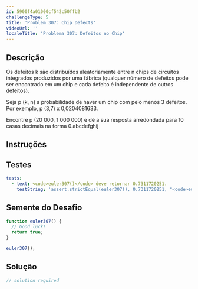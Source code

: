 ```yaml
---
id: 5900f4a01000cf542c50ffb2
challengeType: 5
title: 'Problem 307: Chip Defects'
videoUrl: ''
localeTitle: 'Problema 307: Defeitos no Chip'
---
```


## Descrição
<section id="description"> Os defeitos k são distribuídos aleatoriamente entre n chips de circuitos integrados produzidos por uma fábrica (qualquer número de defeitos pode ser encontrado em um chip e cada defeito é independente de outros defeitos). <p> Seja p (k, n) a probabilidade de haver um chip com pelo menos 3 defeitos. Por exemplo, p (3,7) x 0,0204081633. </p><p> Encontre p (20 000, 1 000 000) e dê a sua resposta arredondada para 10 casas decimais na forma 0.abcdefghij </p></section>

## Instruções
<section id="instructions">
</section>

## Testes
<section id='tests'>

```yml
tests:
  - text: <code>euler307()</code> deve retornar 0.7311720251.
    testString: 'assert.strictEqual(euler307(), 0.7311720251, "<code>euler307()</code> should return 0.7311720251.");'

```

</section>

## Semente do Desafio
<section id='challengeSeed'>

<div id='js-seed'>

```js
function euler307() {
  // Good luck!
  return true;
}

euler307();

```

</div>



</section>

## Solução
<section id='solution'>

```js
// solution required
```
</section>
